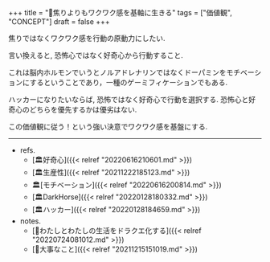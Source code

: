 +++
title = "🦊焦りよりもワクワク感を基軸に生きる"
tags = ["価値観", "CONCEPT"]
draft = false
+++

焦りではなくワクワク感を行動の原動力にしたい.

言い換えると, 恐怖心ではなく好奇心から行動すること.

これは脳内ホルモンでいうとノルアドレナリンではなくドーパミンをモチベーションにするということであり，一種のゲーミフィケーションでもある.

ハッカーになりたいならば, 恐怖ではなく好奇心で行動を選択する. 恐怖心と好奇心のどちらを優先するかは優劣はない.

この価値観に従う！という強い決意でワクワク感を基盤にする.

---

-   refs.
    -   [🏛好奇心]({{< relref "20220616210601.md" >}})
    -   [🏛生産性]({{< relref "20211222185123.md" >}})
    -   🏛[モチベーション]({{< relref "20220616200814.md" >}})
    -   [🏛DarkHorse]({{< relref "20220128180332.md" >}})
    -   [🏛ハッカー]({{< relref "20220128184659.md" >}})
-   notes.
    -   [🦊わたしとわたしの生活をドラクエ化する]({{< relref "20220724081012.md" >}})
    -   [🦊大事なこと]({{< relref "20211215151019.md" >}})
